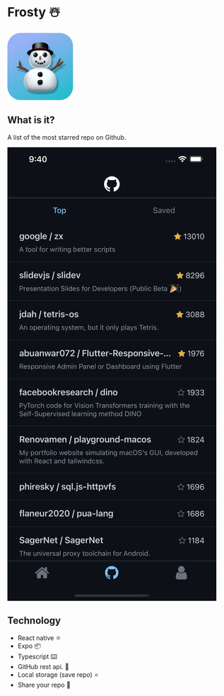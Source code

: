 # Frosty ☃️

![frosty app icon](screenshots/icon.png)

## What is it? 
A list of the most starred repo on Github.

![screenshot of the repo list screen](screenshots/screenshot1.png)

## Technology
- React native ⚛️ 
- Expo 📦 
- Typescript ⌨️ 
- GitHub rest api. 🐙
- Local storage (save repo) ⭐️
- Share your repo 📲

